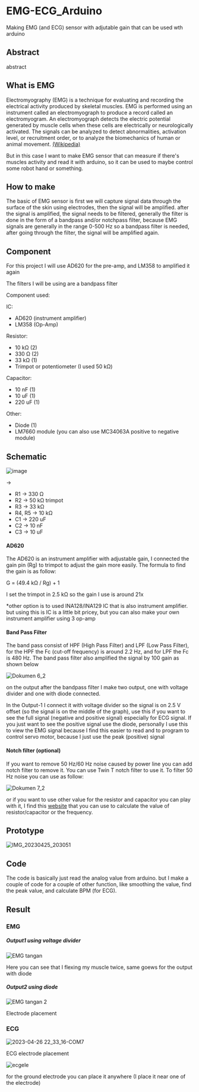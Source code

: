 # EMG-ECG_Arduino
Making EMG (and ECG) sensor with adjutable gain that can be used wth arduino 

## Abstract

abstract

## What is EMG

Electromyography (EMG) is a technique for evaluating and recording the electrical activity produced by skeletal muscles. EMG is performed using an instrument called an electromyograph to produce a record called an electromyogram. An electromyograph detects the electric potential generated by muscle cells when these cells are electrically or neurologically activated. The signals can be analyzed to detect abnormalities, activation level, or recruitment order, or to analyze the biomechanics of human or animal movement. [(Wikipedia)](https://en.wikipedia.org/wiki/Electromyography)

But in this case I want to make EMG sensor that can measure if there's muscles activity and read it with arduino, so it can be used to maybe control some robot hand or something.

## How to make

The basic of EMG sensor is first we will capture signal data through the surface of the skin using electrodes, then the signal will be amplified. after the signal is amplified, the signal needs to be filtered, generally the filter is done in the form of a bandpass and/or notchpass filter, because EMG signals are generally in the range 0-500 Hz so a bandpass filter is needed, after going through the filter, the signal will be amplified again.


## Component

For this project I will use AD620 for the pre-amp, and LM358 to amplified it again

The filters I will be using are a bandpass filter

Component used:

IC:
- AD620 (instrument amplifier)
- LM358 (Op-Amp)

Resistor:
- 10 kΩ (2)
- 330 Ω (2)
- 33 kΩ (1)
- Trimpot or potentiometer (I used 50 kΩ)

Capacitor:
- 10 nF (1)
- 10 uF (1)
- 220 uF (1)

Other:
- Diode (1)
- LM7660 module (you can also use MC34063A positive to negative module)

## Schematic

![image](https://user-images.githubusercontent.com/105662575/234283722-94559312-6164-4e0a-9ef0-4037cd8fb142.png)

->
- R1 -> 330 Ω
- R2 -> 50 kΩ trimpot
- R3 -> 33 kΩ
- R4, R5 -> 10 kΩ
- C1 -> 220 uF
- C2 -> 10 nF
- C3 -> 10 uF

#### AD620

The AD620 is an instrument amplifier with adjustable gain, I connected the gain pin (Rg) to trimpot to adjust the gain more easily. The formula to find the gain is as follow:

G = (49.4 kΩ / Rg) + 1

I set the trimpot in 2.5 kΩ so the gain I use is around 21x 

*other option is to used INA128/INA129 IC that is also instrument amplifier. but using this is IC is a little bit pricey, but you can also make your own instrument amplifier using 3 op-amp 


#### Band Pass Filter

The band pass consist of HPF (High Pass Filter) and LPF (Low Pass Filter), for the HPF the Fc (cut-off frequency) is around 2.2 Hz, and for LPF the Fc is 480 Hz. The band pass filter also amplified the signal by 100 gain as shown below

![Dokumen 6_2](https://user-images.githubusercontent.com/105662575/234286106-dc7a7b0a-7a6c-499e-833d-6aa2df8b0442.jpg)


on the output after the bandpass filter I make two output, one with voltage divider and one with diode connected. 

In the Output-1 I connect it with voltage divider so the signal is on 2.5 V offset (so the signal is on the middle of the graph), use this if you want to see the full signal (negative and positive signal) especially for ECG signal. If you just want to see the positive signal use the diode, personally I use this to view the EMG signal because I find this easier to read and to program to control servo motor, because I just use the peak (positive) signal


#### Notch filter (optional)

If you want to remove 50 Hz/60 Hz noise caused by power line you can add notch filter to remove it. You can use Twin T notch filter to use it. To filter 50 Hz noise you can use as follow:

![Dokumen 7_2](https://user-images.githubusercontent.com/105662575/234292294-a64a65ab-149f-4ad1-adb7-fae0b3fe7e1a.jpg)

or if you want to use other value for the resistor and capacitor you can play with it, I find this [website](http://sim.okawa-denshi.jp/en/TwinTCRkeisan.htm) that you can use to calculate the value of resistor/capacitor or the frequency. 


## Prototype

![IMG_20230425_203051](https://user-images.githubusercontent.com/105662575/234293371-a444c702-f697-49a7-96c6-6d64cd500c35.jpg)



## Code

The code is basically just read the analog value from arduino. but I make a couple of code for a couple of other function, like smoothing the value, find the peak value, and calculate BPM (for ECG). 


## Result

### EMG

##### Output1 using voltage divider

![EMG tangan](https://user-images.githubusercontent.com/105662575/234627769-1b81ad8c-8d87-4e6d-a296-f156eb753e6f.png)

Here you can see that I flexing my muscle twice, same goews for the output with diode


##### Output2 using diode

![EMG tangan 2](https://user-images.githubusercontent.com/105662575/234627974-0884ab47-e64a-4a12-aa0b-207c4fba27a1.png)

Electrode placement



### ECG

![2023-04-26 22_33_16-COM7](https://user-images.githubusercontent.com/105662575/234628257-16f6a69b-07eb-4b90-baab-1ffef494c723.png)

ECG electrode placement

![ecgele](https://user-images.githubusercontent.com/105662575/234630562-79c33175-7705-4935-a1dc-6befc6b3f2d0.png)

for the ground electrode you can place it anywhere (I place it near one of the electrode)
